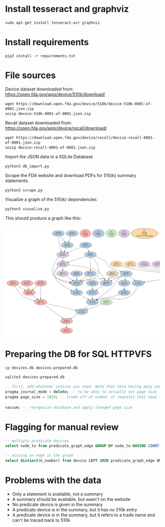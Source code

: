 # Install tesseract and graphviz

```
sudo apt-get install tesseract-ocr graphviz
```

# Install requirements

```
pip3 install -r requirements.txt
```

# File sources

Device dataset downloaded from: https://open.fda.gov/apis/device/510k/download/

```
wget https://download.open.fda.gov/device/510k/device-510k-0001-of-0001.json.zip
unzip device-510k-0001-of-0001.json.zip
```

Recall dataset downloaded from: https://open.fda.gov/apis/device/recall/download/

```
wget https://download.open.fda.gov/device/recall/device-recall-0001-of-0001.json.zip
unzip device-recall-0001-of-0001.json.zip
```

Import the JSON data to a SQLite Database

```
python3 db_import.py
```

Scrape the FDA website and download PDFs for 510(k) summary statements.

```
python3 scrape.py
```

Visualize a graph of the 510(k) dependencies

```
python3 visualize.py
```

This should produce a graph like this:

![Graph](screenshots/ancestry.png)


# Preparing the DB for SQL HTTPVFS

```bash
cp devices.db devices-prepared.db
```

```bash
sqlite3 devices-prepared.db
```
```sql
-- first, add whatever indices you need. Note that here having many and correct indices is even more important than for a normal database.
pragma journal_mode = delete; -- to be able to actually set page size
pragma page_size = 1024; -- trade off of number of requests that need to be made vs overhead. 

vacuum; -- reorganize database and apply changed page size
```

# Flagging for manual review
```sql
-- multiple predicate devices
select node_to from predicate_graph_edge GROUP BY node_to HAVING COUNT(node_to) != 1;
```

```sql
-- missing an edge in the graph
select distinct(k_number) from device LEFT JOIN predicate_graph_edge ON device.k_number = predicate_graph_edge.node_to WHERE node_to IS NOT NULL AND device.statement_or_summary = 'Summary';
```

# Problems with the data

* Only a statement is available, not a summary
* A summary should be available, but wasn't on the website
* No predicate device is given in the summary
* A predicate device is in the summary, but it has no 510k entry
* A predicate device is in the summary, but it refers to a trade name and can't be traced back to 510k
